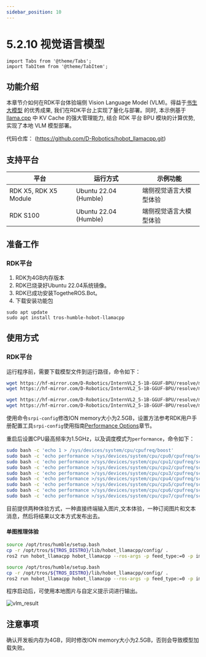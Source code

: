 ```yaml
---
sidebar_position: 10
---
```


# 5.2.10 视觉语言模型

```mdx-code-block
import Tabs from '@theme/Tabs';
import TabItem from '@theme/TabItem';
```

## 功能介绍

本章节介如何在RDK平台体验端侧 Vision Language Model (VLM)。得益于[书生大模型](https://huggingface.co/OpenGVLab/InternVL2_5-1B) 的优秀成果, 我们在RDK平台上实现了量化与部署。同时, 本示例基于 [llama.cpp](https://github.com/ggml-org/llama.cpp) 中 KV Cache 的强大管理能力, 结合 RDK 平台 BPU 模块的计算优势, 实现了本地 VLM 模型部署。

代码仓库： (https://github.com/D-Robotics/hobot_llamacpp.git)

## 支持平台

| 平台                            | 运行方式     | 示例功能           |
| ------------------------------- | ------------ | ------------------ |
| RDK X5, RDK X5 Module | Ubuntu 22.04 (Humble) | 端侧视觉语言大模型体验 |
| RDK S100 | Ubuntu 22.04 (Humble) | 端侧视觉语言大模型体验 |

## 准备工作

### RDK平台

1. RDK为4GB内存版本
2. RDK已烧录好Ubuntu 22.04系统镜像。
3. RDK已成功安装TogetheROS.Bot。
4. 下载安装功能包

```shell
sudo apt update
sudo apt install tros-humble-hobot-llamacpp
```

## 使用方式

### RDK平台

运行程序前，需要下载模型文件到运行路径，命令如下：

<Tabs groupId="tros-distro">
<TabItem value="x5" label="RDK X5">

```bash
wget https://hf-mirror.com/D-Robotics/InternVL2_5-1B-GGUF-BPU/resolve/main/Qwen2.5-0.5B-Instruct-Q4_0.gguf
wget https://hf-mirror.com/D-Robotics/InternVL2_5-1B-GGUF-BPU/resolve/main/rdkx5/vit_model_int16_v2.bin
```

</TabItem>

<TabItem value="s100" label="RDK S100">

```bash
wget https://hf-mirror.com/D-Robotics/InternVL2_5-1B-GGUF-BPU/resolve/main/Qwen2.5-0.5B-Instruct-Q4_0.gguf
wget https://hf-mirror.com/D-Robotics/InternVL2_5-1B-GGUF-BPU/resolve/main/rdks100/vit_model_int16.hbm
```

</TabItem>

</Tabs>

使用命令`srpi-config`修改ION memory大小为2.5GB，设置方法参考RDK用户手册配置工具`srpi-config`使用指南[Performance Options](https://developer.d-robotics.cc/rdk_doc/System_configuration/srpi-config#performance-options)章节。

重启后设置CPU最高频率为1.5GHz，以及调度模式为`performance`，命令如下：

```bash
sudo bash -c 'echo 1 > /sys/devices/system/cpu/cpufreq/boost'
sudo bash -c 'echo performance >/sys/devices/system/cpu/cpu0/cpufreq/scaling_governor'
sudo bash -c 'echo performance >/sys/devices/system/cpu/cpu1/cpufreq/scaling_governor'
sudo bash -c 'echo performance >/sys/devices/system/cpu/cpu2/cpufreq/scaling_governor'
sudo bash -c 'echo performance >/sys/devices/system/cpu/cpu3/cpufreq/scaling_governor'
sudo bash -c 'echo performance >/sys/devices/system/cpu/cpu4/cpufreq/scaling_governor'
sudo bash -c 'echo performance >/sys/devices/system/cpu/cpu5/cpufreq/scaling_governor'
sudo bash -c 'echo performance >/sys/devices/system/cpu/cpu6/cpufreq/scaling_governor'
sudo bash -c 'echo performance >/sys/devices/system/cpu/cpu7/cpufreq/scaling_governor'
```

目前提供两种体验方式，一种直接终端输入图片,文本体验，一种订阅图片和文本消息，然后将结果以文本方式发布出去。

#### 单图推理体验

<Tabs groupId="tros-distro">
<TabItem value="x5" label="RDK X5">

```bash
source /opt/tros/humble/setup.bash
cp -r /opt/tros/${TROS_DISTRO}/lib/hobot_llamacpp/config/ .
ros2 run hobot_llamacpp hobot_llamacpp --ros-args -p feed_type:=0 -p image:=config/image2.jpg -p image_type:=0 -p user_prompt:="描述一下这张图片." -p model_file_name:=vit_model_int16_v2.bin
```

</TabItem>

<TabItem value="s100" label="RDK S100">

```bash
source /opt/tros/humble/setup.bash
cp -r /opt/tros/${TROS_DISTRO}/lib/hobot_llamacpp/config/ .
ros2 run hobot_llamacpp hobot_llamacpp --ros-args -p feed_type:=0 -p image:=config/image2.jpg -p image_type:=0 -p user_prompt:="描述一下这张图片." -p model_file_name:=vit_model_int16.hbm
```

</TabItem>

</Tabs>

程序启动后，可使用本地图片与自定义提示词进行输出。

![vlm_result](https://rdk-doc.oss-cn-beijing.aliyuncs.com/doc/img/05_Robot_development/02_quick_demo/image/hobot_llamacpp/vlm_result.png)

## 注意事项

确认开发板内存为4GB，同时修改ION memory大小为2.5GB，否则会导致模型加载失败。
